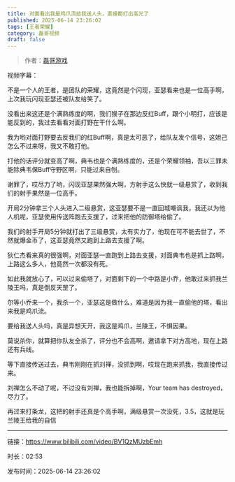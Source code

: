 ```yaml
---
title: 对面看出我是鸡爪流给我送人头，直接都打出高光了
published: 2025-06-14 23:26:02
tags: [王者荣耀]
category: 磊哥视频
draft: false
---
```



> 作者：[磊哥游戏](https://space.bilibili.com/268941858?spm_id_from=333.788.upinfo.head.click)

视频字幕：

不是一个人的王者，是团队的荣耀，这竟然是个闪现，亚瑟看来也是一位高手啊，上次我玩闪现亚瑟还被队友给笑了。

没看出来这还是个满熟练度的啊，我们猴子在那边反红Buff，跟个小明打，应该是能反到的，我过去看看对面打野在干什么啊。

我为哟对面打野要去反我们的红Buff啊，真是太可恶了，给队友发个信号，这妲己怎么不过来呀，我又不敢打他。

打他的话评分就变高了啊，典韦也是个满熟练度的，还是个荣耀领袖，吾以三罪未能除典韦保Buff守野区啊，只能过来自刎。

谢罪了，哎尽力了哟，闪现亚瑟果然强大啊，方射手这么快就一级悬赏了，收到我们的射手果然是一位高手。

开局2分钟拿三个人头进入二级悬赏，这亚瑟要不是一直回城嘲讽我，我还以为他人机呢，亚瑟使用传送阵跑去支援了，过来把他的防御塔给偷了。

我们的射手开局5分钟就打出了三级悬赏，太有实力了，他现在可不能去世了，不然就爆金币了，这亚瑟竟然又跑到上路去支援了啊。

狄仁杰看来真的很强啊，对面亚瑟一直跑到上路去支援，对面典韦也是抓上路啊，上路这么多人，他竟然一次都没有死。

如此我就放心了，可以过来偷塔了，对面剩下的一个中路是小乔，他敢过来抓我兰陵王吗，真是倒反天罡了。

尔等小乔来一个，我杀一个，亚瑟这是做什么，难道是因为我一直偷他的塔，看出来我是鸡爪流。

要给我送人头吗，真是异想天开，我这是鸡爪，兰陵王，不惧因果。

莫说杀你，就算把你队友全杀了，评分也不会高啊，邀请拿下对方高地，现在上路还有兵线。

等下直接传送过去，典韦刚刚在抓刘禅，没抓到啊，哎现在跑来抓我，我直接传过来。

刘禅怎么不动了呢，不过没有刘禅，我也能拆掉啊，Your team has destroyed，尽力了。

再过来打条龙，这把的射手还真是个高手啊，满级悬赏一次没死，3.5，这就是玩兰陵王给我的自信

---

链接：https://www.bilibili.com/video/BV1QzMUzbEmh

时长：02:53

发布时间：2025-06-14 23:26:02
